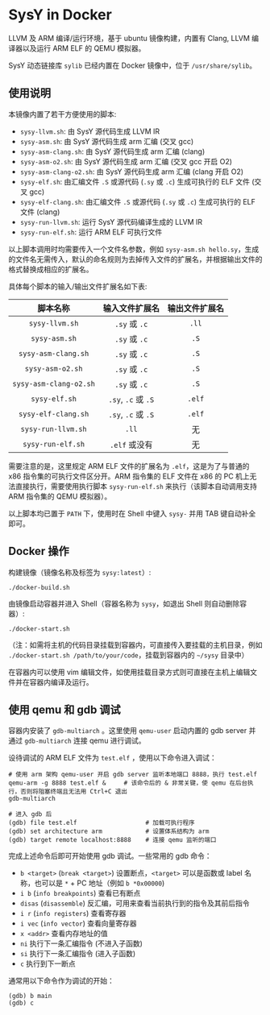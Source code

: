 # SysY in Docker

LLVM 及 ARM 编译/运行环境，基于 ubuntu 镜像构建，内置有 Clang, LLVM 编译器以及运行 ARM ELF 的 QEMU 模拟器。

SysY 动态链接库 `sylib` 已经内置在 Docker 镜像中，位于 `/usr/share/sylib`。

## 使用说明

本镜像内置了若干方便使用的脚本:

- `sysy-llvm.sh`: 由 SysY 源代码生成 LLVM IR
- `sysy-asm.sh`: 由 SysY 源代码生成 arm 汇编 (交叉 gcc)
- `sysy-asm-clang.sh`: 由 SysY 源代码生成 arm 汇编 (clang)
- `sysy-asm-o2.sh`: 由 SysY 源代码生成 arm 汇编 (交叉 gcc 开启 O2)
- `sysy-asm-clang-o2.sh`: 由 SysY 源代码生成 arm 汇编 (clang 开启 O2)
- `sysy-elf.sh`: 由汇编文件 `.S` 或源代码 (`.sy` 或 `.c`) 生成可执行的 ELF 文件 (交叉 gcc)
- `sysy-elf-clang.sh`: 由汇编文件 `.S` 或源代码 (`.sy` 或 `.c`) 生成可执行的 ELF 文件 (clang)
- `sysy-run-llvm.sh`: 运行 SysY 源代码编译生成的 LLVM IR
- `sysy-run-elf.sh`: 运行 ARM ELF 可执行文件

以上脚本调用时均需要传入一个文件名参数，例如 `sysy-asm.sh hello.sy`，生成的文件名无需传入，默认的命名规则为去掉传入文件的扩展名，并根据输出文件的格式替换成相应的扩展名。

具体每个脚本的输入/输出文件扩展名如下表:

| 脚本名称 | 输入文件扩展名 | 输出文件扩展名 |
| :---: | :---: | :---: |
| `sysy-llvm.sh` | `.sy` 或 `.c` | `.ll` |
| `sysy-asm.sh` | `.sy` 或 `.c` | `.S` |
| `sysy-asm-clang.sh` | `.sy` 或 `.c` | `.S` |
| `sysy-asm-o2.sh` | `.sy` 或 `.c` | `.S` |
| `sysy-asm-clang-o2.sh` | `.sy` 或 `.c` | `.S` |
| `sysy-elf.sh` | `.sy`, `.c` 或 `.S` | `.elf` |
| `sysy-elf-clang.sh` | `.sy`, `.c` 或 `.S` | `.elf` |
| `sysy-run-llvm.sh` | `.ll` | 无 |
| `sysy-run-elf.sh` | `.elf` 或没有 | 无 |

需要注意的是，这里规定 ARM ELF 文件的扩展名为 `.elf`，这是为了与普通的 x86 指令集的可执行文件区分开。ARM 指令集的 ELF 文件在 x86 的 PC 机上无法直接执行，需要使用执行脚本 `sysy-run-elf.sh` 来执行（该脚本自动调用支持 ARM 指令集的 QEMU 模拟器）。

以上脚本均已置于 `PATH` 下，使用时在 Shell 中键入 `sysy-` 并用 TAB 键自动补全即可。

## Docker 操作

构建镜像（镜像名称及标签为 `sysy:latest`）:

    ./docker-build.sh

由镜像启动容器并进入 Shell（容器名称为 `sysy`，如退出 Shell 则自动删除容器）:

    ./docker-start.sh

（注：如需将主机的代码目录挂载到容器内，可直接传入要挂载的主机目录，例如 `./docker-start.sh /path/to/your/code`，挂载到容器内的 `~/sysy` 目录中）

在容器内可以使用 vim 编辑文件，如使用挂载目录方式则可直接在主机上编辑文件并在容器内编译及运行。

## 使用 qemu 和 gdb 调试

容器内安装了 `gdb-multiarch` 。这里使用 `qemu-user` 启动内置的 gdb server 并通过 `gdb-multiarch` 连接 qemu 进行调试。

设待调试的 ARM ELF 文件为 `test.elf` ，使用以下命令进入调试：

```shell
# 使用 arm 架构 qemu-user 开启 gdb server 监听本地端口 8888，执行 test.elf
qemu-arm -g 8888 test.elf &     # 该命令后的 & 非常关键，使 qemu 在后台执行，否则将阻塞终端且无法用 Ctrl+C 退出
gdb-multiarch

# 进入 gdb 后
(gdb) file test.elf                   # 加载可执行程序
(gdb) set architecture arm            # 设置体系结构为 arm
(gdb) target remote localhost:8888    # 连接 qemu 监听的端口
```

完成上述命令后即可开始使用 gdb 调试。一些常用的 gdb 命令：

- `b <target>` (`break <target>`) 设置断点，`<target>` 可以是函数或 label 名称，也可以是 `*` + PC 地址（例如 `b *0x00000`)
- `i b` (`info breakpoints`) 查看已有断点
- `disas` (`disassemble`) 反汇编，可用来查看当前执行到的指令及其前后指令
- `i r` (`info registers`) 查看寄存器
- `i vec` (`info vector`) 查看向量寄存器
- `x <addr>` 查看内存地址的值
- `ni` 执行下一条汇编指令 (不进入子函数)
- `si` 执行下一条汇编指令 (进入子函数)
- `c` 执行到下一断点

通常用以下命令作为调试的开始：

```
(gdb) b main
(gdb) c
```